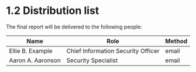# 1.2 Distribution list

The final report will be delivered to the following people:

| Name              | Role                               | Method |
| ----------------- | ---------------------------------- | ------ |
| Ellie B. Example  | Chief Information Security Officer | email  |
| Aaron A. Aaronson | Security Specialist                | email  |

